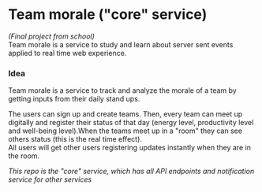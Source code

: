 # Team morale ("core" service)  
_(Final project from school)_  
Team morale is a service to study and learn about server sent events applied to real time web experience.  
  
### Idea  
Team morale is a service to track and analyze the morale of a team by getting inputs from their daily stand ups.

The users can sign up and create teams. Then, every team can meet up digitally and register their status of that day (energy level, productivity level and well-being level).When the teams meet up in a "room" they can see others status (this is the real time effect).   
All users will get other users registering updates instantly when they are in the room.

_This repo is the "core" service, which has all API endpoints and notification service for other services_
